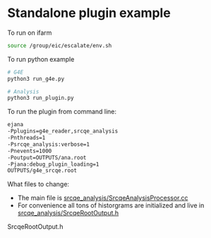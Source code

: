 # Standalone plugin example

To run on ifarm

```bash
source /group/eic/escalate/env.sh
```

To run python example

```bash
# G4E
python3 run_g4e.py

# Analysis
python3 run_plugin.py
```

To run the plugin from command line:

```bash
ejana
-Pplugins=g4e_reader,srcqe_analysis
-Pnthreads=1
-Psrcqe_analysis:verbose=1
-Pnevents=1000
-Poutput=OUTPUTS/ana.root
-Pjana:debug_plugin_loading=1
OUTPUTS/g4e_srcqe.root
```

What files to change:

* The main file is 
   [srcqe_analysis/SrcqeAnalysisProcessor.cc](srcqe_analysis/SrcqeAnalysisProcessor.cc)
* For convenience all tons of historgrams are initialized and live in 
   [srcqe_analysis/SrcqeRootOutput.h](srcqe_analysis/SrcqeRootOutput.h)

SrcqeRootOutput.h